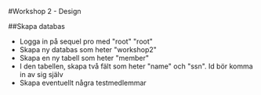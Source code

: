 #Workshop 2 - Design

##Skapa databas
* Logga in på sequel pro med "root" "root"
* Skapa ny databas som heter "workshop2"
* Skapa en ny tabell som heter "member"
* I den tabellen, skapa två fält som heter "name" och "ssn". Id bör komma in av sig själv
* Skapa eventuellt några testmedlemmar
